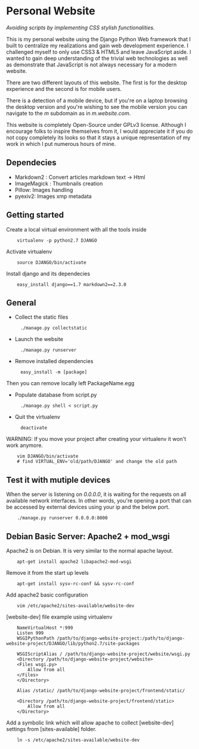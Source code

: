 # Personal Website

*Avoiding scripts by implementing CSS stylish functionalities.*

This is my personal website using the Django Python Web framework that I built to centralize my realizations and gain web development experience. I challenged myself to only use CSS3 & HTML5 and leave JavaScript aside. I wanted to gain deep understanding of the trivial web technologies as well as demonstrate that JavaScript is not always necessary for a modern website.

There are two different layouts of this website. The first is for the desktop experience and the second is for mobile users.

There is a detection of a mobile device, but if you're on a laptop browsing the desktop version and you're wishing to see the mobile version you can navigate to the *m* subdomain as in *m.website.com*.

This website is completely Open-Source under GPLv3 license. Although I encourage folks to inspire themselves from it, I would appreciate it if you do not copy completely its looks so that it stays a unique representation of my work in which I put numerous hours of mine.

## Dependecies

* Markdown2 : Convert articles markdown text -> Html
* ImageMagick : Thumbnails creation
* Pillow: Images handling
* pyexiv2: Images xmp metadata

## Getting started

Create a local virtual environment with all the tools inside

        virtualenv -p python2.7 DJANGO

Activate virtualenv

        source DJANGO/bin/activate

Install django and its dependecies

        easy_install django==1.7 markdown2==2.3.0 

## General

* Collect the static files

        ./manage.py collectstatic

* Launch the website

        ./manage.py runserver

* Remove installed dependencies
    
        easy_install -m [package]

Then you can remove locally left PackageName.egg

* Populate database from script.py

        ./manage.py shell < script.py

* Quit the virtualenv

        deactivate

WARNING: If you move your project after creating your virtualenv it won't work anymore.

        vim DJANGO/bin/activate
        # find VIRTUAL_ENV='old/path/DJANGO' and change the old path

## Test it with mutiple devices 

When the server is listening on *0.0.0.0*, it is waiting for the requests on all available network interfaces. In other words, you're opening a port that can be accessed by external devices using your ip and the below port.

        ./manage.py runserver 0.0.0.0:8000

## Debian Basic Server: Apache2 + mod_wsgi

Apache2 is on Debian. It is very similar to the normal apache layout.

        apt-get install apache2 libapache2-mod-wsgi

Remove it from the start up levels

        apt-get install sysv-rc-conf && sysv-rc-conf

Add apache2 basic configuration

        vim /etc/apache2/sites-available/website-dev

[website-dev] file example using virtualenv

        NameVirtualHost *:999
        Listen 999
        WSGIPythonPath /path/to/django-website-project:/path/to/django-website-project/DJANGO/lib/python2.7/site-packages

        WSGIScriptAlias / /path/to/django-website-project/website/wsgi.py
        <Directory /path/to/django-website-project/website>
        <Files wsgi.py>
            Allow from all
        </Files>
        </Directory>

        Alias /static/ /path/to/django-website-project/frontend/static/

        <Directory /path/to/django-website-project/frontend/static>
            Allow from all
        </Directory>

Add a symbolic link which will allow apache to collect [website-dev] settings from [sites-available] folder.

        ln -s /etc/apache2/sites-available/website-dev
